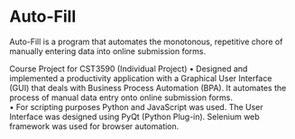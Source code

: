 # Auto-Fill
Auto-Fill is a program that automates the monotonous, repetitive chore of manually entering data into online submission forms.

Course Project for CST3590 (Individual Project)
• Designed and implemented a productivity application with a Graphical User Interface (GUI) that deals with Business Process Automation (BPA). It automates the process of manual data entry onto online submission forms.  
• For scripting purposes Python and JavaScript was used. The User Interface was designed using PyQt (Python Plug-in). Selenium web framework was used for browser automation.
